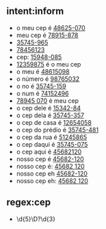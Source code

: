 ## intent:inform
- o meu cep é [48625-070](cep)
- meu cep é [78915-878](cep)
- [35745-965](cep)
- [78456123](cep)
- cep: [15948-085](cep)
- [12359875](cep) é o meu cep
- o meu é [48615098](cep)
- o número é [98765032](cep)
- o no é [35745-159](cep)
- o num é [74152496](cep)
- [78945 070](cep) é meu cep
- o cep dele é [15342-84](cep)
- o cep dela é [35745-357](cep)
- o cep de casa é [12654058](cep)
- o cep do prédio é [35745-481](cep)
- o cep da rua é [51245865](cep)
- o cep daqui é [35745-075](cep)
- o cep aqui é [45682120](cep)
- nosso cep é [45682-120](cep)
- nosso cep é: [45682 120](cep)
- nosso cep eh [45682-120](cep)
- nosso cep eh: [45682 120](cep)

## regex:cep
- \d{5}\D?\d{3}